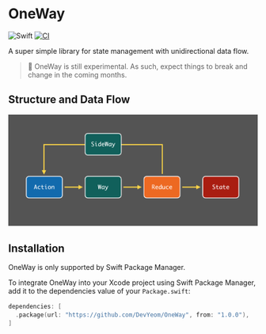# OneWay

<p align="left">
  <img alt="Swift" src="https://img.shields.io/badge/Swift-5.5-orange.svg">
  <a href="https://github.com/DevYeom/OneWay/actions" target="_blank">
    <img alt="CI" src="https://github.com/DevYeom/OneWay/workflows/CI/badge.svg">
  </a>
</p>

A super simple library for state management with unidirectional data flow.

> 🚧 OneWay is still experimental. As such, expect things to break and change in the coming months.

## Structure and Data Flow

<img src="https://github.com/DevYeom/OneWay/blob/assets/flow_description.png" alt="flow_description"/>

## Installation

OneWay is only supported by Swift Package Manager.

To integrate OneWay into your Xcode project using Swift Package Manager, add it to the dependencies value of your `Package.swift`:

```swift
dependencies: [
  .package(url: "https://github.com/DevYeom/OneWay", from: "1.0.0"),
]
```
